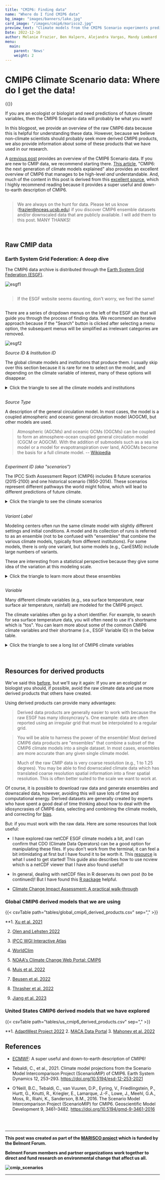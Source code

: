 ```yaml
---
title: "CMIP6: Finding data"
name: "Where do I find CMIP6 data"
bg_image: "images/banners/lake.jpg"
card_image: "/images/cmip6/marisco2.jpg"
preview_text: "Climate models from the CMIP6 Scenario experiments predict the future climate of our planet. We are here to help you find these data..."
Date: 2022-12-16
author: Melanie Frazier, Ben Halpern, Alejandra Vargas, Mandy Lombard
menu:
  main:
    parent: 'News'
    weight: 2
---
```

# CMIP6 Climate Scenario data: Where do I get the data!

{{<newsHead>}}

If you are an ecologist or biologist and need predictions of future climate variables, then the CMIP6 Scenario data will probably be what you want!  

In this blogpost, we provide an overview of the raw CMIP6 data because this is helpful for understanding these data. However, because we believe non-climate scientists should probably seek more derived CMIP6 products, we also provide information about some of these products that we have used in our research.

A [previous post](https://oceanhealthindex.org/news/cmip_1_what_is_this/) provides an overview of the CMIP6 Scenario data. If you are new to CMIP data, we recommend starting there. [This article](https://www.carbonbrief.org/cmip6-the-next-generation-of-climate-models-explained/), "CMIP6: the next generation of climate models explained" also provides an excellent overview of CMIP6 that manages to be high-level *and* understandable. And, much of the content in this post is derived from this [excellent source](https://confluence.ecmwf.int/display/CKB/CMIP6%3A+Global+climate+projections#CMIP6:Globalclimateprojections-Parameterlistings), which I highly recommend reading because it provides a super useful and down-to-earth description of CMIP6. 

##

> We are always on the hunt for data. Please let us know (frazier@nceas.ucsb.edu) if you discover CMIP6 ensemble datasets and/or downscaled data that are publicly available. I will add them to this post. MANY THANKS!


<br>

##



## Raw CMIP data


### Earth System Grid Federation: A deep dive

The CMIP6 data archive is distributed through the [Earth System Grid Federation (ESGF)](https://esgf-node.llnl.gov/search/cmip6/).


![esgf1](/images/cmip6/ESGF_1.png)
##

>If the ESGF website seems daunting, don't worry, we feel the same!

##

There are a series of dropdown menus on the left of the ESGF site that will guide you through the process of finding data. We recommend an iterative approach because if the "Search" button is clicked after selecting a menu option, the subsequent menus will be simplified as irrelevant categories are removed.  

![esgf2](/images/cmip6/esfg_dropdowns.jpg)

*Source ID & Institution ID*

The global climate models and institutions that produce them. I usually skip over this section because it is rare for me to select on the model, and depending on the climate variable of interest, many of these options will disappear.

<details>
<summary> Click the triangle to see all the climate models and institutions </summary>

*CMIP6 data models and institutions (from this incredibly helpful [resource](https://confluence.ecmwf.int/display/CKB/CMIP6%3A+Global+climate+projections)):* 
{{< csvTable path="tables/cmip6_sources_institutions.csv" sep="," >}}
</details>

##

*Source Type*

A description of the general circulation model. In most cases, the model is a coupled atmospheric and oceanic general circulation model (AOGCM), but other models are used.  

> Atmospheric (AGCMs) and oceanic GCMs (OGCMs) can be coupled to form an atmosphere-ocean coupled general circulation model (CGCM or AOGCM). With the addition of submodels such as a sea ice model or a model for evapotranspiration over land, AOGCMs become the basis for a full climate model. -- [Wikipedia](https://en.wikipedia.org/wiki/General_circulation_model)

##

*Experiment ID (aka "scenarios")*

The IPCC Sixth Assessment Report (CMIP6) includes 8 future scenarios (2015-2100) and one historical scenario (1850-2014). These scenarios represent different pathways the world might follow, which will lead to different predictions of future climate.

<details>
<summary> Click the triangle to see the climate scenarios </summary>

*CMIP6 data climate scenarios (from this incredibly helpful [resource](https://confluence.ecmwf.int/display/CKB/CMIP6%3A+Global+climate+projections)) and [here](https://en.wikipedia.org/wiki/Shared_Socioeconomic_Pathways).*
IPCC Scenarios  | Description                       | Estimated Warming 2041-2060, C
--------------- | --------------------------------- |----------------------------
historical      | Simulation of climate variables from the recent past from 1850 to 2014. These predictions are from a coupled atmosphere-ocean general circulation model (AOGCM) using observed variables such as atmospheric composition, land use and solar forcing. The historical simulation can be used to evaluate model performance against present climate and observed climate change. | NA
SSP1-1.9 | Based on SSP1 with low climate change mitigation and adaptation challenges which leads to a future pathway with a radiative forcing of 1.9 W/m2 in the year 2100. The SSP1-1.9 scenario fills a gap at the very low end of the range of plausible future forcing pathways, due to interest in informing a possible goal of limiting global mean warming to 1.5°C above pre-industrial levels based on the Paris COP21 agreement. | 1.6
SSP1-2.6 | Based on SSP1 with low climate change mitigation and adaptation challenges which leads to a radiative forcing of 2.6 W/m2 in the year 2100. The SSP1-2.6 scenario represents the low end of plausible future forcing pathways. SSP1-2.6 depicts a "best case" future from a sustainability perspective. | 1.7
SSP4-3.4  | Based on SSP4 in which climate change adaptation challenges dominate which leads to a radiative forcing of 3.4 W/m2 in the year 2100. The SSP4-3.4 scenario fills a gap at the low end of the range of plausible future forcing pathways. SSP4-3.4 is of interest to mitigation policy since mitigation costs differ substantially between forcing levels of 4.5 W/m2 and 2.6 W/m2. |
SSP5-3.4OS  | Based on SSP5 in which climate change mitigation challenges dominate with a peak and decline in forcing towards an eventual radiative forcing of 3.4 W/m2 in the year 2100. The SSP5-3.4OS scenario branches from SSP5-8.5 in the year 2040 whereupon it applies substantially negative net emissions. SSP5-3.4OS explores the climate science and policy implications of a peak and decline in forcing during the 21st century. SSP5-3.4OS fills a gap in existing climate simulations by investigating the implications of a substantial overshoot in radiative forcing relative to a longer-term target. | 
SSP2-4.5 | Based on SSP2 with intermediate climate change mitigation and adaptation challenges which lead to a radiative forcing of 4.5 W/m2 in the year 2100. The SSP2-4.5 scenario represents the medium part of plausible future forcing pathways. SSP2-4.5 is comparable to the CMIP5 experiment RCP4.5. | 2.0
SSP4-6.0  | SSP4-6.0 is based on SSP4 in which climate change adaptation challenges dominate and RCP6.0 which lead to a radiative forcing of 6.0 W/m2 in the year 2100. The SSP4-6.0 scenario fills in the range of medium plausible future forcing pathways. SSP4-6.0 defines the low end of the forcing range for unmitigated SSP baseline scenarios. | 
SSP3-7.0   | Based on SSP3 in which climate change mitigation and adaptation challenges are high which leads to a radiative forcing of 7.0 W/m2 in the year 2100. The SSP3-7.0 scenario represents the medium to high end of plausible future forcing pathways. SSP3-7.0 fills a gap in the CMIP5 forcing pathways that is particularly important because it represents a forcing level common to several (unmitigated) SSP baseline pathways. | 2.1
SSP5-8.5 | SSP5-8.5 is based on SSP5 in which climate change mitigation challenges dominate which leads to a radiative forcing of 8.5 W/m2 in the year 2100. The ssp585 scenario represents the high end of plausible future forcing pathways.  SSP5-8.5 is comparable to the CMIP5 experiment RCP8.5. | 2.4
</details>

<br>

*Variant Label*

Modeling centers often run the same climate model with slightly different settings and initial conditions. A model and its collection of runs is referred to as an ensemble (not to be confused with "ensembles" that combine the various climate models, typically from different institutions). For some models, there is only one variant, but some models (e.g., CanESM5) include large numbers of variants. 

These are interesting from a statistical perspective because they give some idea of the variation at this modeling scale.

<details>
<summary> Click the triangle to learn more about these ensembles </summary>

*CMIP6 esembles (taken entirely from this incredibly helpful [resource](https://confluence.ecmwf.int/display/CKB/CMIP6%3A+Global+climate+projections)):* 
Within these ensembles, four different categories of sensitivity studies are done, and the resulting individual model runs are labelled by four integers indexing the experiments in each category

e.g. r<W>i<X>p<Y>f<Z>, where W, X, Y and Z are positive integers as defined below:

- The first category, labelled realization_index (referred to with letter r), performs experiments which differ only in random perturbations of the initial conditions of the experiment. Comparing different realizations allow estimation of the internal variability of the model climate.
- The second category, labelled initialization_index (referred to with letter i), refers to variation in initialisation parameters. Comparing differently initialised output provides an estimate of how sensitive the model is to initial conditions.
- The third category, labelled physics_index (referred to with letter p), refers to variations in the way in which sub-grid scale processes are represented. Comparing different simulations in this category provides an estimate of the structural uncertainty associated with choices in the model design.
- The fourth category labelled forcing_index (referred to with letter f) is used to distinguish runs of a single CMIP6 experiment, but with different forcings applied.

</details>

## 

*Variable*

Many different climate variables (e.g., sea surface temperature, near surface air temperature, rainfall) are modeled for the CMIP6 project.

The climate variables often go by a short identifier. For example, to search for sea surface temperature data, you will often need to use it's shortname which is "tos". You can learn more about some of the common CMIP6 climate variables and their shortname (i.e., ESGF Variable ID) in the below table. 

<details>
<summary> Click the triangle to see a long list of CMIP6 climate variables</summary>

*Some common CMIP6 climate variables (from this incredibly helpful [resource](https://confluence.ecmwf.int/display/CKB/CMIP6%3A+Global+climate+projections#CMIP6:Globalclimateprojections-Parameterlistings)):* 
{{< csvTable path="tables/climate_variables.csv" sep="," >}}
</details>

<br>
<br>

## Resources for derived products

We've said this [before](https://oceanhealthindex.org/news/cmip_1_what_is_this/), but we'll say it again: If you are an ecologist or biologist you should, if possible, avoid the raw climate data and use more derived products that others have created.

Using derived products can provide many advantages:

> Derived data products are generally easier to work with because the raw ESGF has many idiosyncrasy's. One example: data are often reported using an irregular grid that must be interpolated to a regular grid.

> You will be able to harness the power of the ensemble! Most derived CMIP6 data products are "ensembles" that combine a subset of the CMIP6 climate models into a single dataset. In most cases, ensembles are more accurate than any given single climate model. 


> Much of the raw CMIP data is very coarse resolution (e.g., 1 to 1.25 degrees). You may be able to find downscaled climate data which has translated coarse resolution spatial information into a finer spatial resolution. This is often better suited to the scale we want to work at.

Of course, it is possible to download raw data and generate ensembles and downscaled data, however, avoiding this will save lots of time and computational energy. Derived datasets are generally created by experts who have spent a good deal of time thinking about how to deal with the idiosyncrasies of CMIP6 data, selecting and combining the climate models, and correcting for [bias](https://climate.copernicus.eu/sites/default/files/2021-01/infosheet7.pdf). 

But: if you must work with the raw data. Here are some resources that look useful:

* I have explored raw netCDF ESGF climate models a bit, and I can confirm that CDO (Climate Data Operators) can be a good option for manipulating these files. If you don't work from the terminal, it can feel a bit intimidating at first but I have found it to be worth it. This [resource](https://mathmarecol.github.io/Welcome/cdo.html) is what I used to get started! This guide also describes how to use ncview which is a netCDF viewer that I have also found useful!

* In general, dealing with netCDF files in R deserves its own post (to be continued)! But I have found this [R package](https://docs.ropensci.org/tidync/) helpful. 

* [Climate Change Impact Assessment: A practical walk-through](https://claut.gitlab.io/man_ccia/)



### Global CMIP6 derived models that we are using
{{< csvTable path="tables/global_cmip6_derived_products.csv" sep="," >}}

**1. [Xu et al. 2021](https://www.nature.com/articles/s41597-021-01079-3)

2. [Olen and Lehsten 2022](https://www.sciencedirect.com/science/article/pii/S2352340922000166)

3. [IPCC WGI Interactive Atlas](https://interactive-atlas.ipcc.ch/regional-information)

4. [WorldClim](https://www.worldclim.org/data/cmip6/cmip6climate.html)

5. [NOAA's Climate Change Web Portal: CMIP6](https://psl.noaa.gov/ipcc/cmip6/)

6. [Muis et al. 2022](https://www.essoar.org/doi/10.1002/essoar.10511919.1)

7. [Beusen et al. 2022](https://www.sciencedirect.com/science/article/pii/S0959378021002053#f0015)

8. [Thrasher et al. 2022](https://www.nature.com/articles/s41597-022-01393-4)

9. [Jiang et al. 2023](https://doi.org/10.1029/2022MS003563)
 
### United States CMIP6 derived models that we have explored
{{< csvTable path="tables/us_cmip6_derived_products.csv" sep="," >}}

**1. [AdaptWest Project 2022](https://adaptwest.databasin.org/pages/adaptwest-climatena/)
2. [MACA Data Portal](https://climate.northwestknowledge.net/MACA/data_portal.php)
3. [Mahoney et al. 2022](https://www.researchgate.net/publication/358571908_A_CMIP6_ensemble_for_downscaled_monthly_climate_normals_over_North_America)

## References

* [ECMWF](https://confluence.ecmwf.int/display/CKB/CMIP6%3A+Global+climate+projections): A super useful and down-to-earth description of CMIP6! 

* Tebaldi, C., et al., 2021. Climate model projections from the Scenario Model Intercomparison Project (ScenarioMIP) of CMIP6. Earth System Dynamics 12, 253–293. https://doi.org/10.5194/esd-12-253-2021

* O’Neill, B.C., Tebaldi, C., van Vuuren, D.P., Eyring, V., Friedlingstein, P., Hurtt, G., Knutti, R., Kriegler, E., Lamarque, J.-F., Lowe, J., Meehl, G.A., Moss, R., Riahi, K., Sanderson, B.M., 2016. The Scenario Model Intercomparison Project (ScenarioMIP) for CMIP6. Geoscientific Model Development 9, 3461–3482. https://doi.org/10.5194/gmd-9-3461-2016


<br>
<br>

<b>

---

This post was created as part of the [MARISCO project](https://belmontforum.org/connect/oceans2018/groups/marisco-project/) which is funded by the Belmont Forum.

Belmont Forum members and partner organizations work together to direct and fund research on environmental change that affect us all. 

![cmip_scenarios](/images/cmip6/logos.jpg)




---